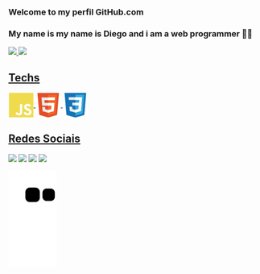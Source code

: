 ### Welcome to my perfil GitHub.com
### My name is my name is Diego and i am a web programmer 🐱‍🏍
<div>
  <a href="https://github.com/directedby-Mendes">
  <img height="180em" src="https://github-readme-stats.vercel.app/api?username=directedby-Mendes&show_icons=true&theme=dark&include_all_commits=true&count_private=true"/>
  <img height="180em" src="https://github-readme-stats.vercel.app/api/top-langs/?username=directedby-Mendes&layout=compact&langs_count=6&theme=dark"/>
</div>

## Techs 
  <div style="display: inline_block">
  <img align="center" alt="Js" height="50" width="50" src="https://raw.githubusercontent.com/devicons/devicon/master/icons/javascript/javascript-plain.svg">
  <img align="center" alt="HTML" height="50" width="50" src="https://raw.githubusercontent.com/devicons/devicon/master/icons/html5/html5-original.svg">
  <img align="center" alt="CSS" height="50" width="50" src="https://raw.githubusercontent.com/devicons/devicon/master/icons/css3/css3-original.svg">
  
</div>
 
<div style="display: inline_block">

## Redes Sociais
<div> 
  <a href="https://instagram.com/diiihramos" target="_blank"><img src="https://img.shields.io/badge/-Instagram-%23E4405F?style=for-the-badge&logo=instagram&logoColor=white" target="_blank"></a>
  <a href="https://discord.com" target="_blank"><img src="https://img.shields.io/badge/Discord-7289DA?style=for-the-badge&logo=discord&logoColor=white" target="_blank"></a> 
  <a href = "mailto:"><img src="https://img.shields.io/badge/-Gmail-%23333?style=for-the-badge&logo=gmail&logoColor=white" target="_blank"></a>
  <a href="https://www.linkedin.com/" target="_blank"><img src="https://img.shields.io/badge/-LinkedIn-%230077B5?style=for-the-badge&logo=linkedin&logoColor=white" target="_blank"></a> 
 
  ![Snake animation](https://github.com/directedby-Mendes/directedby-Mendes/blob/output/github-contribution-grid-snake.svg)

</div>
